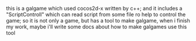 this is a galgame which used cocos2d-x written by c++;
and it includes a "ScriptControll" which can read script from
some file ro help to control the game;
so it is not only a game, but has a tool to make galgame,
when i finish my work, maybe i'll write some docs about how
to make galgames use this tool
